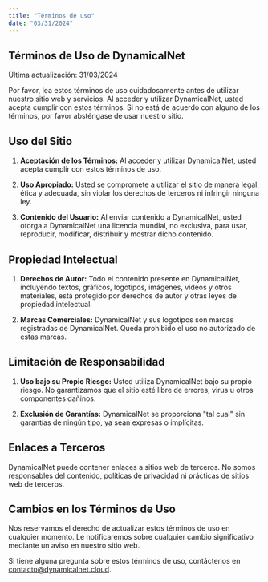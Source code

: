 ```yaml
---
title: "Términos de uso"
date: "03/31/2024"
---
```

## Términos de Uso de DynamicalNet

Última actualización: 31/03/2024

Por favor, lea estos términos de uso cuidadosamente antes de utilizar nuestro sitio web y servicios. Al acceder y utilizar DynamicalNet, usted acepta cumplir con estos términos. Si no está de acuerdo con alguno de los términos, por favor absténgase de usar nuestro sitio.

## Uso del Sitio

1. **Aceptación de los Términos:** Al acceder y utilizar DynamicalNet, usted acepta cumplir con estos términos de uso.

2. **Uso Apropiado:** Usted se compromete a utilizar el sitio de manera legal, ética y adecuada, sin violar los derechos de terceros ni infringir ninguna ley.

3. **Contenido del Usuario:** Al enviar contenido a DynamicalNet, usted otorga a DynamicalNet una licencia mundial, no exclusiva, para usar, reproducir, modificar, distribuir y mostrar dicho contenido.

## Propiedad Intelectual

1. **Derechos de Autor:** Todo el contenido presente en DynamicalNet, incluyendo textos, gráficos, logotipos, imágenes, videos y otros materiales, está protegido por derechos de autor y otras leyes de propiedad intelectual.

2. **Marcas Comerciales:** DynamicalNet y sus logotipos son marcas registradas de DynamicalNet. Queda prohibido el uso no autorizado de estas marcas.

## Limitación de Responsabilidad

1. **Uso bajo su Propio Riesgo:** Usted utiliza DynamicalNet bajo su propio riesgo. No garantizamos que el sitio esté libre de errores, virus u otros componentes dañinos.

2. **Exclusión de Garantías:** DynamicalNet se proporciona "tal cual" sin garantías de ningún tipo, ya sean expresas o implícitas.

## Enlaces a Terceros

DynamicalNet puede contener enlaces a sitios web de terceros. No somos responsables del contenido, políticas de privacidad ni prácticas de sitios web de terceros.

## Cambios en los Términos de Uso

Nos reservamos el derecho de actualizar estos términos de uso en cualquier momento. Le notificaremos sobre cualquier cambio significativo mediante un aviso en nuestro sitio web.

Si tiene alguna pregunta sobre estos términos de uso, contáctenos en <contacto@dynamicalnet.cloud>.
